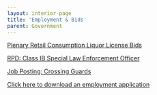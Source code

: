 ```yaml
---
layout: interior-page
title: 'Employment & Bids'
parent: Government
---
```


[Plenary Retail Consumption Liquor License Bids](https://storage.googleapis.com/static.rutherford-nj.com/finance/Employment/Plenary%20Retail%20Consumption%20Liquor%20License%20Bid.pdf)

[RPD: Class IB Special Law Enforcement Officer](https://storage.googleapis.com/static.rutherford-nj.com/finance/Employment/SLEO%20Class%20IB%20Requirements%20and%20Application%20Details.pdf)

[Job Posting: Crossing Guards](https://storage.googleapis.com/static.rutherford-nj.com/finance/Employment/Hiring%20Crossing%20Guards%202021%20Alternate.pdf)

[Click here to download an employment application](https://storage.googleapis.com/static.rutherford-nj.com/borough-clerk/permits-licenses/Employment%20Application%20REVISED.pdf)
